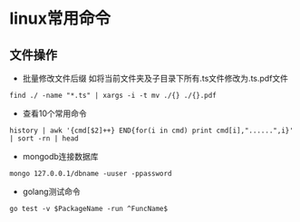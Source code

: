 # linux常用命令
## 文件操作
- 批量修改文件后缀
如将当前文件夹及子目录下所有.ts文件修改为.ts.pdf文件

```shell
find ./ -name "*.ts" | xargs -i -t mv ./{} ./{}.pdf
```
- 查看10个常用命令

```shell
history | awk '{cmd[$2]++} END{for(i in cmd) print cmd[i],"......",i}' | sort -rn | head
```
- mongodb连接数据库

```shell
mongo 127.0.0.1/dbname -uuser -ppassword
```
- golang测试命令

```shell
go test -v $PackageName -run ^FuncName$
```
